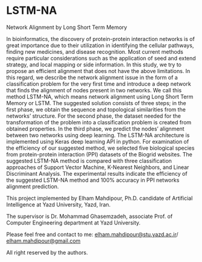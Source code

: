 # LSTM-NA
Network Alignment by Long Short Term Memory

In bioinformatics, the discovery of protein-protein interaction networks is of great importance due to their utilization in identifying the cellular pathways, finding new medicines, and disease recognition. Most current methods require particular considerations such as the application of seed and extend strategy, and local mapping or side information. In this study, we try to propose an efficient alignment that does not have the above limitations. In this regard, we describe the network alignment issue in the form of a classification problem for the very first time and introduce a deep network that finds the alignment of nodes present in two networks. We call this method LSTM-NA, which means network alignment using Long Short Term Memory or LSTM. The suggested solution consists of three steps; in the first phase, we obtain the sequence and topological similarities from the networks’ structure. For the second phase, the dataset needed for the transformation of the problem into a classification problem is created from obtained properties. In the third phase, we predict the nodes’ alignment between two networks using deep learning. The LSTM-NA architecture is implemented using Keras deep learning API in python. For examination of the efficiency of our suggested method, we selected five biological species from protein-protein interaction (PPI) datasets of the Biogrid websites. The suggested LSTM-NA method is compared with three classification approaches of Support Vector Machine, K-Nearest Neighbors, and Linear Discriminant Analysis. The experimental results indicate the efficiency of the suggested LSTM-NA method and 100% accuracy in PPI networks alignment prediction. 


This project implemented by Elham Mahdipour, Ph.D. candidate of Artificial Intelligence at Yazd University, Yazd, Iran. 

The supervisor is Dr. Mohammad Ghasemzadeh, associate Prof. of Computer Engineering department at Yazd University. 

Please feel free and contact to me: elham.mahdipour@stu.yazd.ac.ir/ elham.mahdipour@gmail.com

All right reserved by the authors.
